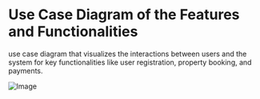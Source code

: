 # Use Case Diagram of the Features and Functionalities

use case diagram that visualizes the interactions between users and the system for key functionalities like user registration, property booking, and payments.

![Image](https://github.com/user-attachments/assets/edef3c29-3782-414b-9aa8-e03d26fe5f60)
